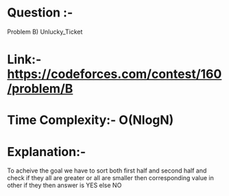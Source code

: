 # Question :-
Problem B) Unlucky_Ticket

# Link:- https://codeforces.com/contest/160/problem/B

# Time Complexity:- O(NlogN)

# Explanation:-
To acheive the goal we have to sort both first half and second half
and check if they all are greater or  all are smaller then corresponding value in other
if they then answer is YES else NO
